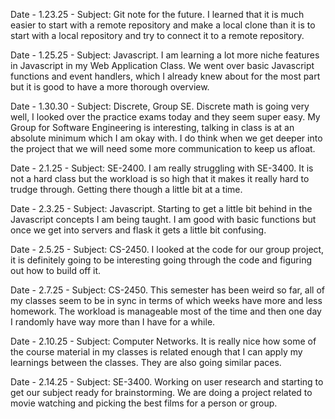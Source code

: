 Date - 1.23.25 - Subject: Git note for the future. I learned that it is much easier to start with a remote repository and make a local clone than it is to start with a local repository and try to connect it to a remote repository.

Date - 1.25.25 - Subject: Javascript. I am learning a lot more niche features in Javascript in my Web Application Class. We went over basic Javascript functions and event handlers, which I already knew about for the most part but it is good to have a more thorough overview.

Date - 1.30.30 - Subject: Discrete, Group SE. Discrete math is going very well, I looked over the practice exams today and they seem super easy. My Group for Software Engineering is interesting, talking in class is at an absolute minimum which I am okay with. I do think when we get deeper into the project that we will need some more communication to keep us afloat.

Date - 2.1.25 - Subject: SE-2400. I am really struggling with SE-3400. It is not a hard class but the workload is so high that it makes it really hard to trudge through. Getting there though a little bit at a time.

Date - 2.3.25 - Subject: Javascript. Starting to get a little bit behind in the Javascript concepts I am being taught. I am good with basic functions but once we get into servers and flask it gets a little bit confusing.

Date - 2.5.25 - Subject: CS-2450. I looked at the code for our group project, it is definitely going to be interesting going through the code and figuring out how to build off it.

Date - 2.7.25 - Subject: CS-2450. This semester has been weird so far, all of my classes seem to be in sync in terms of which weeks have more and less homework. The workload is manageable most of the time and then one day I randomly have way more than I have for a while.

Date - 2.10.25 - Subject: Computer Networks. It is really nice how some of the course material in my classes is related enough that I can apply my learnings between the classes. They are also going similar paces.

Date - 2.14.25 - Subject: SE-3400. Working on user research and starting to get our subject ready for brainstorming. We are doing a project related to movie watching and picking the best films for a person or group.
